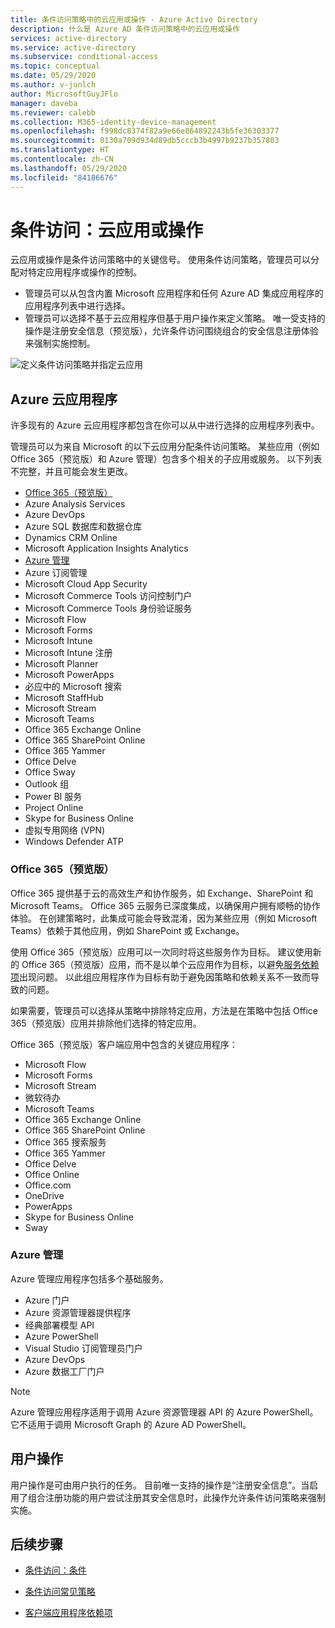 ```yaml
---
title: 条件访问策略中的云应用或操作 - Azure Active Directory
description: 什么是 Azure AD 条件访问策略中的云应用或操作
services: active-directory
ms.service: active-directory
ms.subservice: conditional-access
ms.topic: conceptual
ms.date: 05/29/2020
ms.author: v-junlch
author: MicrosoftGuyJFlo
manager: daveba
ms.reviewer: calebb
ms.collection: M365-identity-device-management
ms.openlocfilehash: f998dc8374f82a9e66e864892243b5fe36303377
ms.sourcegitcommit: 0130a709d934d89db5cccb3b4997b9237b357803
ms.translationtype: HT
ms.contentlocale: zh-CN
ms.lasthandoff: 05/29/2020
ms.locfileid: "84186676"
---
```

# <a name="conditional-access-cloud-apps-or-actions"></a>条件访问：云应用或操作

云应用或操作是条件访问策略中的关键信号。 使用条件访问策略，管理员可以分配对特定应用程序或操作的控制。

- 管理员可以从包含内置 Microsoft 应用程序和任何 Azure AD 集成应用程序的应用程序列表中进行选择。
- 管理员可以选择不基于云应用程序但基于用户操作来定义策略。 唯一受支持的操作是注册安全信息（预览版），允许条件访问围绕组合的安全信息注册体验来强制实施控制。

![定义条件访问策略并指定云应用](./media/concept-conditional-access-cloud-apps/conditional-access-cloud-apps-or-actions.png)

## <a name="azure-cloud-applications"></a>Azure 云应用程序

许多现有的 Azure 云应用程序都包含在你可以从中进行选择的应用程序列表中。 

管理员可以为来自 Microsoft 的以下云应用分配条件访问策略。 某些应用（例如 Office 365（预览版）和 Azure 管理）包含多个相关的子应用或服务。 以下列表不完整，并且可能会发生更改。

- [Office 365（预览版）](#office-365-preview)
- Azure Analysis Services
- Azure DevOps
- Azure SQL 数据库和数据仓库
- Dynamics CRM Online
- Microsoft Application Insights Analytics
- [Azure 管理](#microsoft-azure-management)
- Azure 订阅管理
- Microsoft Cloud App Security
- Microsoft Commerce Tools 访问控制门户
- Microsoft Commerce Tools 身份验证服务
- Microsoft Flow
- Microsoft Forms
- Microsoft Intune
- Microsoft Intune 注册 
- Microsoft Planner
- Microsoft PowerApps
- 必应中的 Microsoft 搜索
- Microsoft StaffHub
- Microsoft Stream
- Microsoft Teams
- Office 365 Exchange Online
- Office 365 SharePoint Online
- Office 365 Yammer
- Office Delve
- Office Sway
- Outlook 组
- Power BI 服务
- Project Online
- Skype for Business Online
- 虚拟专用网络 (VPN)
- Windows Defender ATP

### <a name="office-365-preview"></a>Office 365（预览版）

Office 365 提供基于云的高效生产和协作服务，如 Exchange、SharePoint 和 Microsoft Teams。 Office 365 云服务已深度集成，以确保用户拥有顺畅的协作体验。 在创建策略时，此集成可能会导致混淆，因为某些应用（例如 Microsoft Teams）依赖于其他应用，例如 SharePoint 或 Exchange。

使用 Office 365（预览版）应用可以一次同时将这些服务作为目标。 建议使用新的 Office 365（预览版）应用，而不是以单个云应用作为目标，以避免[服务依赖项](service-dependencies.md)出现问题。 以此组应用程序作为目标有助于避免因策略和依赖关系不一致而导致的问题。

如果需要，管理员可以选择从策略中排除特定应用，方法是在策略中包括 Office 365（预览版）应用并排除他们选择的特定应用。

Office 365（预览版）客户端应用中包含的关键应用程序：

   - Microsoft Flow
   - Microsoft Forms
   - Microsoft Stream
   - 微软待办
   - Microsoft Teams
   - Office 365 Exchange Online
   - Office 365 SharePoint Online
   - Office 365 搜索服务
   - Office 365 Yammer
   - Office Delve
   - Office Online
   - Office.com
   - OneDrive
   - PowerApps
   - Skype for Business Online
   - Sway

### <a name="azure-management"></a>Azure 管理

Azure 管理应用程序包括多个基础服务。 

   - Azure 门户
   - Azure 资源管理器提供程序
   - 经典部署模型 API
   - Azure PowerShell
   - Visual Studio 订阅管理员门户
   - Azure DevOps
   - Azure 数据工厂门户

> [!NOTE]
> Azure 管理应用程序适用于调用 Azure 资源管理器 API 的 Azure PowerShell。 它不适用于调用 Microsoft Graph 的 Azure AD PowerShell。

## <a name="user-actions"></a>用户操作

用户操作是可由用户执行的任务。 目前唯一支持的操作是“注册安全信息”。当启用了组合注册功能的用户尝试注册其安全信息时，此操作允许条件访问策略来强制实施。

## <a name="next-steps"></a>后续步骤

- [条件访问：条件](concept-conditional-access-conditions.md)

- [条件访问常见策略](concept-conditional-access-policy-common.md)
- [客户端应用程序依赖项](service-dependencies.md)

